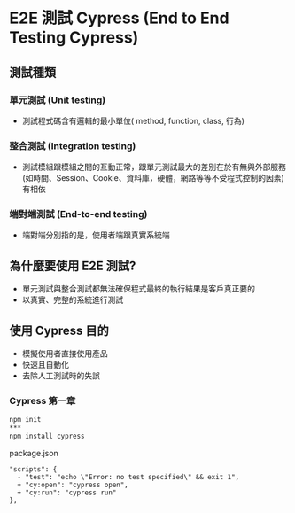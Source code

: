 # E2E 測試 Cypress (End to End Testing Cypress)

## 測試種類

### 單元測試 (Unit testing)

- 測試程式碼含有邏輯的最小單位( method, function, class, 行為)

### 整合測試 (Integration testing)

- 測試模組跟模組之間的互動正常，跟單元測試最大的差別在於有無與外部服務(如時間、Session、Cookie、資料庫，硬體，網路等等不受程式控制的因素)有相依

### 端對端測試 (End-to-end testing)

- 端對端分別指的是，使用者端跟真實系統端

## 為什麼要使用 E2E 測試?

- 單元測試與整合測試都無法確保程式最終的執行結果是客戶真正要的
- 以真實、完整的系統進行測試

## 使用 Cypress 目的

- 模擬使用者直接使用產品
- 快速且自動化
- 去除人工測試時的失誤

### Cypress 第一章

  ```bash
  npm init
  ***
  npm install cypress
  ```
  package.json
  ```
  "scripts": {
    - "test": "echo \"Error: no test specified\" && exit 1",
    + "cy:open": "cypress open",
    + "cy:run": "cypress run"
  },
  ```
